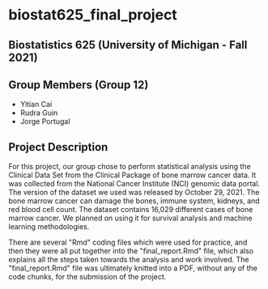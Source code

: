 # biostat625_final_project
## Biostatistics 625 (University of Michigan - Fall 2021)

## Group Members (Group 12)
* Yitian Cai
* Rudra Guin
* Jorge Portugal

## Project Description
For this project, our group chose to perform statistical analysis using the Clinical Data Set from the Clinical Package of bone marrow cancer data. It was collected from the National Cancer Institute (NCI) genomic data portal. The version of the dataset we used was released by October 29, 2021. The bone marrow cancer can damage the bones, immune system, kidneys, and red blood cell count. The dataset contains 16,029 different cases of bone marrow cancer. We planned on using it for survival analysis and machine learning methodologies.

There are several "Rmd" coding files which were used for practice, and then they were all put together into the "final_report.Rmd" file, which also explains all the steps taken towards the analysis and work involved. The "final_report.Rmd" file was ultimately knitted into a PDF, without any of the code chunks, for the submission of the project.

